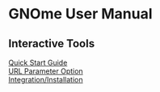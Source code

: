 # GNOme User Manual
## Interactive Tools
[Quick Start Guide](./Browser.QuickStart.md)<br>
[URL Parameter Option](./Browser.URLParameters.md)<br>
[Integration/Installation](./Browser.Installation.md)<br>




